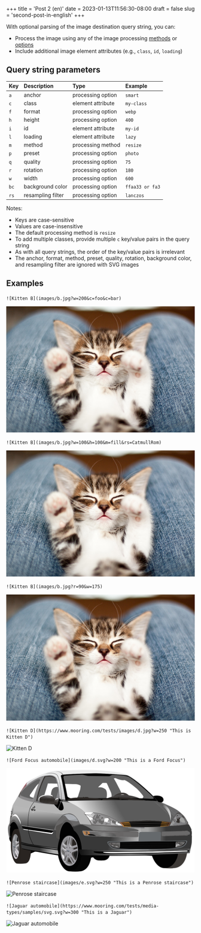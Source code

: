 +++
title = 'Post 2 (en)'
date = 2023-01-13T11:56:30-08:00
draft = false
slug = 'second-post-in-english'
+++

With optional parsing of the image destination query string, you can:

- Process the image using any of the image processing [methods] or [options]
- Include additional image element attributes (e.g., `class`, `id`, `loading`)

[methods]: https://gohugo.io/content-management/image-processing/#image-processing-methods
[options]: https://gohugo.io/content-management/image-processing/#image-processing-options

## Query string parameters

Key|Description|Type|Example
:--|:--|:--|:--
`a`|anchor|processing option|`smart`
`c`|class|element attribute|`my-class`
`f`|format|processing option|`webp`
`h`|height|processing option|`400`
`i`|id|element attribute|`my-id`
`l`|loading|element attribute|`lazy`
`m`|method|processing method|`resize`
`p`|preset|processing option|`photo`
`q`|quality|processing option|`75`
`r`|rotation|processing option|`180`
`w`|width|processing option|`600`
`bc`|background color|processing option|`ffaa33 or fa3`
`rs`|resampling filter|processing option|`lanczos`

Notes:

- Keys are case-sensitive
- Values are case-insensitive
- The default processing method is `resize`
- To add multiple classes, provide multiple `c` key/value pairs in the query string
- As with all query strings, the order of the key/value pairs is irrelevant
- The anchor, format, method, preset, quality, rotation, background color, and resampling filter are ignored with SVG images

## Examples

`![Kitten B](images/b.jpg?w=200&c=foo&c=bar)`

![Kitten B](images/b.jpg?w=200&c=foo&c=bar)

`![Kitten B](images/b.jpg?w=100&h=100&m=fill&rs=CatmullRom)`

![Kitten B](images/b.jpg?w=100&h=100&m=fill&rs=CatmullRom)

`![Kitten B](images/b.jpg?r=90&w=175)`

![Kitten B](images/b.jpg?r=90&w=175)

`![Kitten D](https://www.mooring.com/tests/images/d.jpg?w=250 "This is Kitten D")`

![Kitten D](https://www.mooring.com/tests/images/d.jpg?w=250 "This is Kitten D")

`![Ford Focus automobile](images/d.svg?w=200 "This is a Ford Focus")`

![Ford Focus automobile](images/d.svg?w=200 "This is a Ford Focus")

`![Penrose staircase](images/e.svg?w=250 "This is a Penrose staircase")`

![Penrose staircase](images/e.svg?w=250 "This is a Penrose staircase")

`![Jaguar automobile](https://www.mooring.com/tests/media-types/samples/svg.svg?w=300 "This is a Jaguar")`

![Jaguar automobile](https://www.mooring.com/tests/media-types/samples/svg.svg?w=300 "This is a Jaguar")
